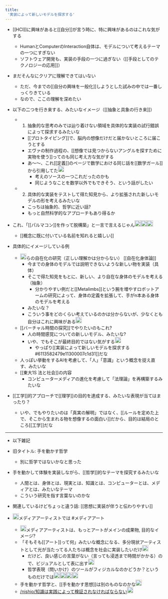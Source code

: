 ```yaml
---
title:
 '実装によって新しいモデルを探求する'
---
```


- [[HCI]]に興味があると[[自分]]が言う時に、特に興味があるのはこれな気がする
    - HumanとComputerのInteraction自体は、モデルについて考えるテーマの一つにすぎない
    - ソフトウェア開発も、実装の手段の一つに過ぎない（[[手段としてのテクノロジーの応用]]）
- まだそんなにクリアに理解できてはいない
    - ただ、今までの[[自分の興味を一般化]]しようとした試みの中では一番しっくりきている
    - なので、ここの理解を深めたい

- 以下の二つを行き来する、みたいなイメージ（[[抽象と具象の行き来]]）
    - 1. 抽象的な思考のみでは辿り着けない領域を具体的な実装の試行錯誤によって探求するみたいな
        - [[プロトタイピング]]で、脳内の想像だけだと届かないところに届こうとする
        - エヴァの制作過程の、[[想像では見つからないアングルを探すために実物を使う]]ってのも同じ考え方な気がする
        - あ〜〜、これ[[定義]]のページで数学における同じ話を[[数学ガール]]から引用してた<img src='https://scrapbox.io/api/pages/blu3mo-public/blu3mo/icon' alt='blu3mo.icon' height="19.5"/>
            - 考えのソースの一つこれだったのかも
            - 同じようなことを数学以外でもできそう、という話がしたい
    - 2. 具体的な実装をテストして得た知見から、より拡張された新しいモデルの形を考えるみたいな
        - こっちは抽象的、哲学に近い話?
        - もっと自然科学的なアプローチもあり得るか

- これ、「[[パルマコン]]を作って脱構築」と一言で言えるじゃん<img src='https://scrapbox.io/api/pages/blu3mo-public/blu3mo/icon' alt='blu3mo.icon' height="19.5"/><img src='https://scrapbox.io/api/pages/blu3mo-public/blu3mo/icon' alt='blu3mo.icon' height="19.5"/><img src='https://scrapbox.io/api/pages/blu3mo-public/blu3mo/icon' alt='blu3mo.icon' height="19.5"/>
    - [[概念に既に付いている名前を知れると嬉しい]]

- 具体的にイメージしている例
    - <img src='https://scrapbox.io/api/pages/blu3mo-public/drinami/icon' alt='drinami.icon' height="19.5"/>らの自在化の研究（正しい理解かは分からない） [[自在化身体論]]
        - 今までの身体のモデルでは説明できないような新しい物を実装（具体）
        - そこで得た知見をもとに、新しい、より自在な身体のモデルを考える（抽象）
            - 分かりやすい例だと[[Metalimbs]]という腕を増やすロボットアームの研究によって、身体の定義を拡張して、手がn本ある身体のモデルを考える
        - みたいな？
        - こういう事をどのくらい考えているのかは分からないが、少なくとも自分はこれに興味がある<img src='https://scrapbox.io/api/pages/blu3mo-public/blu3mo/icon' alt='blu3mo.icon' height="19.5"/>
    - [[バーチャル時間の探究]]でやりたいのもこれ?
        - 人の時間感覚についての新しいモデル、みたいな?
        - いや、でもそこが最終目的ではない気がする<img src='https://scrapbox.io/api/pages/blu3mo-public/blu3mo/icon' alt='blu3mo.icon' height="19.5"/>
            - やっぱり[[実装によって新しいモデルを探求する#6113582479e11300007c1d31]]だな
    - 人っぽい挙動をするAIを考慮して、「人」「意識」という概念を捉え直す、みたいな
    - [[東大1S 法と社会]]の内容
        - コンピューターメディアの進化を考慮して「法理論」を再構築するみたいな

- [[工学]]的アプローチで[[理学]]の目的を達成する、みたいな表現が当てはまったり？
    - いや、でもやりたいのは「真実の解明」ではなく、[[ルールを定めた上で、そこから生まれる物を想像するの面白い]]だから、目的は結局のところ[[工学]]だな

---
- 以下雑記

- 旧タイトル: 手を動かす哲学
    - 別に哲学ではないかなと思った

- 手を動かして体験を実装しながら、[[哲学]]的なテーマを探究するみたいな
    - 人間とは、身体とは、現実とは、知識とは、コンピューターとは、メディアとは、みたいなテーマ
    - こういう研究を指す言葉ないのかな

- 関連しているけどちょっと違う話: [[思想に実装が伴うと伝わりやすい]]

- <img src='https://scrapbox.io/api/pages/blu3mo-public/tkgshn/icon' alt='tkgshn.icon' height="19.5"/>メディアアーティストでは #メディアアート
    - <img src='https://scrapbox.io/api/pages/blu3mo-public/blu3mo/icon' alt='blu3mo.icon' height="19.5"/>メディアアーティストは、もっとアートがメインの成果物, 目的なイメージ?
    - 「そもそも[[アート]]って何」みたいな概念になる、多分現状アーティストとして光が当たってる人たちは概念を社会に実装したいだけ<img src='https://scrapbox.io/api/pages/blu3mo-public/tkgshn/icon' alt='tkgshn.icon' height="19.5"/>
        - だけど、良い感じの言葉がない（言っても浸透まで時間がかかる）ので、ビジュアルとして表に出す<img src='https://scrapbox.io/api/pages/blu3mo-public/tkgshn/icon' alt='tkgshn.icon' height="19.5"/>
        - 哲学表現（問いかけ）のツールがフィジカルなのかどうか？というものだけでは<img src='https://scrapbox.io/api/pages/blu3mo-public/tkgshn/icon' alt='tkgshn.icon' height="19.5"/><img src='https://scrapbox.io/api/pages/blu3mo-public/tkgshn/icon' alt='tkgshn.icon' height="19.5"/><img src='https://scrapbox.io/api/pages/blu3mo-public/tkgshn/icon' alt='tkgshn.icon' height="19.5"/><img src='https://scrapbox.io/api/pages/blu3mo-public/tkgshn/icon' alt='tkgshn.icon' height="19.5"/>
    - 手を動かす哲学と、[[手を動かす思想]]は別のものなのかな<img src='https://scrapbox.io/api/pages/blu3mo-public/tkgshn/icon' alt='tkgshn.icon' height="19.5"/>
    - [/nishio/知識は実践によって検証されなければならない](https://scrapbox.io/nishio/知識は実践によって検証されなければならない)<img src='https://scrapbox.io/api/pages/blu3mo-public/tkgshn/icon' alt='tkgshn.icon' height="19.5"/>
